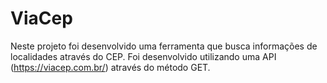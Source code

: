 # ViaCep
Neste projeto foi desenvolvido uma ferramenta que busca informações de localidades através do CEP.
Foi desenvolvido utilizando uma API (https://viacep.com.br/) através do método GET.

